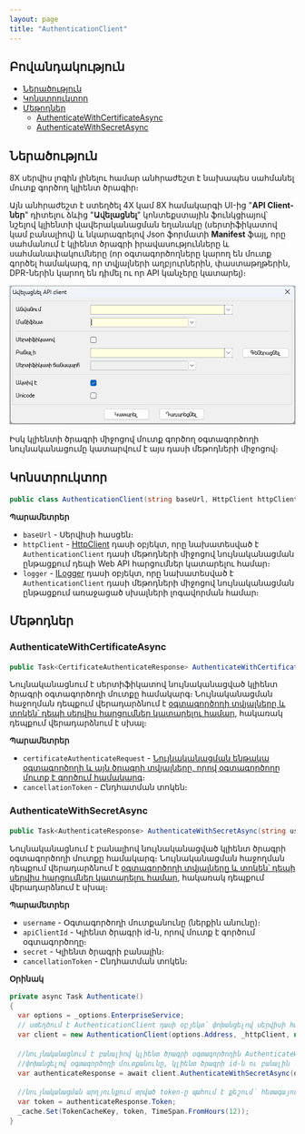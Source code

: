 ```yaml
---
layout: page
title: "AuthenticationClient" 
---
```


## Բովանդակություն

- [Ներածություն](#ներածություն)
- [Կոնստրուկտոր](#կոնստրուկտոր)
- [Մեթոդներ](#մեթոդներ)
  - [AuthenticateWithCertificateAsync](#authenticatewithcertificateasync)
  - [AuthenticateWithSecretAsync](#authenticatewithsecretasync)

## Ներածություն

8X սերվիս լոգին լինելու համար անհրաժեշտ է նախապես սահմանել մուտք գործող կլիենտ ծրագիր։

Այն անհրաժեշտ է ստեղծել 4X կամ 8X համակարգի UI-ից "**API Client-ներ**" դիտելու ձևից "**Ավելացնել**" կոնտեքստային ֆունկցիայով՝ նշելով կլիենտի վավերականացման եղանակը (սերտիֆիկատով կամ բանալիով) և նկարագրելով Json ֆորմատի **Manifest** ֆայլ, որը սահմանում է կլիենտ ծրագրի իրավասությունները և սահմանափակումները (որ օգտագործողները կարող են մուտք գործել համակարգ, որ տվյալների աղբյուրներին, փաստաթղթերին, DPR-ներին կարող են դիմել ու որ API կանչերը կատարել)։

![api_client_add](../images/api_client_add.png)

Իսկ կլիենտի ծրագրի միջոցով մուտք գործող օգտագործողի նույնականացումը կատարվում է այս դասի մեթոդների միջոցով։

## Կոնստրուկտոր

```c#
public class AuthenticationClient(string baseUrl, HttpClient httpClient, ILogger logger)
```

**Պարամետրեր**

* `baseUrl` - Սերվիսի հասցեն։
* `httpClient` - [HttpClient](https://learn.microsoft.com/en-us/dotnet/api/system.net.http.httpclient) դասի օբյեկտ, որը նախատեսված է `AuthenticationClient` դասի մեթոդների միջոցով նույնականացման ընթացքում դեպի Web API հարցումներ կատարելու համար։
* `logger` - [ILogger](https://learn.microsoft.com/en-us/dotnet/api/microsoft.extensions.logging.ilogger) դասի օբյեկտ, որը նախատեսված է `AuthenticationClient` դասի մեթոդների միջոցով նույնականացման ընթացքում առաջացած սխալների լոգավորման համար։ 

## Մեթոդներ

### AuthenticateWithCertificateAsync

```c#
public Task<CertificateAuthenticateResponse> AuthenticateWithCertificateAsync(CertificateAuthenticateRequest certificateAuthenticateRequest, CancellationToken cancellationToken = default)
```

Նույնականացնում է սերտիֆիկատով նույնականացված կլիենտ ծրագրի օգտագործողի մուտքը համակարգ։ Նույնականացման հաջողման դեպքում վերադարձնում է [օգտագործողի տվյալները և տոկեն՝ դեպի սերվիս հարցումներ կատարելու համար](types/CertificateAuthenticateResponse.md), հակառակ դեպքում վերադարձնում է սխալ։

**Պարամետրեր**

* `certificateAuthenticateRequest` - [Նույնականացման ենթակա օգտագործողի և այն ծրագրի տվյալները, որով օգտագործողը մուտք է գործում համակարգ](types/CertificateAuthenticateRequest.md)։
* `cancellationToken` - Ընդհատման տոկեն։

### AuthenticateWithSecretAsync

```c#
public Task<AuthenticateResponse> AuthenticateWithSecretAsync(string username, short apiClientId, string secret, CancellationToken cancellationToken = default)
```

Նույնականացնում է բանալիով նույնականացված կլիենտ ծրագրի օգտագործողի մուտքը համակարգ։ Նույնականացման հաջողման դեպքում վերադարձնում է [օգտագործողի տվյալները և տոկեն՝ դեպի սերվիս հարցումներ կատարելու համար](types/AuthenticateResponse.md), հակառակ դեպքում վերադարձնում է սխալ։

**Պարամետրեր**

* `username` - Օգտագործողի մուտքանունը (ներքին անունը)։
* `apiClientId` - Կլիենտ ծրագրի id-ն, որով մուտք է գործում օգտագործողը։
* `secret` - Կլիենտ ծրագրի բանալին։
* `cancellationToken` - Ընդհատման տոկեն։

**Օրինակ**

```c#
private async Task Authenticate()
{
  var options = _options.EnterpriseService;
  // ստեղծում է AuthenticationClient դասի օբյեկտ՝ փոխանցելով սերվիսի հասցեն ու HttpClient դասի օբյեկտ՝ Web API-ին հարցումները ապահովելու համար
  var client = new AuthenticationClient(options.Address, _httpClient, null);

  //նույնականացնում է բանալիով կլիենտ ծրագրի օգտագործողին AuthenticateWithSecretAsync մեթոդի միջոցով՝
  //փոխանցելով օգտագործողի մուտքանունը, կլիենտ ծրագրի id-ն ու բանալին
  var authenticateResponse = await client.AuthenticateWithSecretAsync(options.Username, options.ClientID, options.ClientSecret);

  //նույնականացման արդյունքում տրված token-ը պահում է քեշում՝ հետագայում հարցումներում օգտագործելու նպատակով
  var token = authenticateResponse.Token;
  _cache.Set(TokenCacheKey, token, TimeSpan.FromHours(12));
}
```
